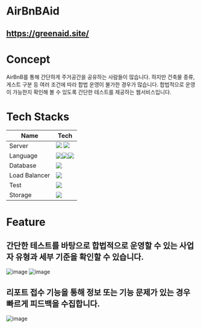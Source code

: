 # AirBnBAid

## https://greenaid.site/

# Concept

AirBnB를 통해 간단하게 주거공간을 공유하는 사람들이 많습니다.
하지만 건축물 종류, 게스트 구분 등 여러 조건에 따라 합법 운영이 불가한 경우가 많습니다.
합법적으로 운영이 가능한지 확인해 볼 수 있도록 간단한 테스트를 제공하는 웹서비스입니다.

# Tech Stacks

|Name|Tech|
|---|---|
|Server|<img src="https://img.shields.io/badge/Node.js-339933?style=flat-square&logo=Node.js&logoColor=white"/> <img src="https://img.shields.io/badge/Express-000000?style=flat-square&logo=Express&logoColor=white"/>|
|Language|<img src="https://img.shields.io/badge/JavaScript-F7DF1E?style=flat-square&logo=JavaScript&logoColor=white"/><img src="https://img.shields.io/badge/-%20html-green"/><img src="https://img.shields.io/badge/-%20css-white"/>|
|Database|<img src="https://img.shields.io/badge/MySQL-4479A1?style=flat-square&logo=MySQL&logoColor=white"/>|
|Load Balancer|<img src="https://img.shields.io/badge/AWS ALB-FF9900?style=flat-square"/>|
|Test|<img src="https://img.shields.io/badge/Jest-C21325?style=flat-square&logo=Jest&logoColor=white"/>|
|Storage|<img src="https://img.shields.io/badge/AWS S3-FF9900?style=flat-square"/>|

# Feature
 
## 간단한 테스트를 바탕으로 합법적으로 운영할 수 있는 사업자 유형과 세부 기준을 확인할 수 있습니다.

![image](https://user-images.githubusercontent.com/54808299/147044858-44162f97-3080-46d5-8259-3d8d47e0743e.png)
![image](https://user-images.githubusercontent.com/54808299/147044980-c006e48a-bf2a-472e-8188-aa2373d7cb13.png)

## 리포트 접수 기능을 통해 정보 또는 기능 문제가 있는 경우 빠르게 피드백을 수집합니다.

![image](https://user-images.githubusercontent.com/54808299/147045453-58ecdb55-45fb-4e1f-83ee-d0defe272503.png)
